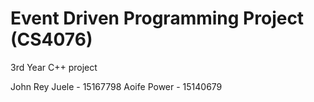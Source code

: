 # Event Driven Programming Project (CS4076)
3rd Year C++ project

John Rey Juele - 15167798
Aoife Power    - 15140679
